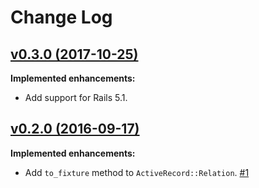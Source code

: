 # Change Log

## [v0.3.0 (2017-10-25)](https://github.com/y-yagi/to_fixture/tree/HEAD)

**Implemented enhancements:**

* Add support for Rails 5.1.

## [v0.2.0 (2016-09-17)](https://github.com/y-yagi/to_fixture/tree/HEAD)

**Implemented enhancements:**

* Add `to_fixture` method to `ActiveRecord::Relation`. [\#1](https://github.com/y-yagi/to_fixture/pull/1)
